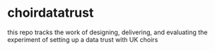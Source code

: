 # choirdatatrust

this repo tracks the work of designing, delivering, and evaluating the experiment of setting up a data trust with UK choirs
